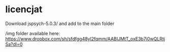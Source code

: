 # licencjat

Download jspsych-5.0.3/ and add to the main folder</p>
/img folder available here: https://www.dropbox.com/sh/sfdfgg48yl2fqmm/AABIJMtT_oxE3b7i0wQLRtjSa?dl=0
